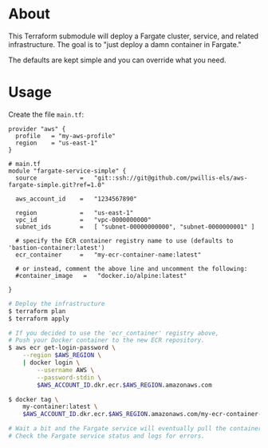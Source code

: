 # About

This Terraform submodule will deploy a Fargate cluster, service, and related infrastructure. The goal is to "just deploy a damn container in Fargate."

The defaults are kept simple and you can override what you need.

# Usage

Create the file `main.tf`:
```hcl
provider "aws" {
  profile   = "my-aws-profile"
  region    = "us-east-1"
}

# main.tf
module "fargate-service-simple" {
  source            =   "git::ssh://git@github.com/pwillis-els/aws-fargate-simple.git?ref=1.0"

  aws_account_id    =   "1234567890"

  region            =   "us-east-1"
  vpc_id            =   "vpc-0000000000"
  subnet_ids        =   [ "subnet-00000000000", "subnet-0000000001" ]

  # specify the ECR container registry name to use (defaults to 'bastion-container:latest')
  ecr_container     =   "my-ecr-container-name:latest"

  # or instead, comment the above line and uncomment the following:
  #container_image   =   "docker.io/alpine:latest"

}
```

```bash
# Deploy the infrastructure
$ terraform plan
$ terraform apply

# If you decided to use the 'ecr_container' registry above, 
# Push your Docker container to the new ECR repository.
$ aws ecr get-login-password \
    --region $AWS_REGION \
    | docker login \
        --username AWS \
        --password-stdin \
        $AWS_ACCOUNT_ID.dkr.ecr.$AWS_REGION.amazonaws.com

$ docker tag \
    my-container:latest \
    $AWS_ACCOUNT_ID.dkr.ecr.$AWS_REGION.amazonaws.com/my-ecr-container-name:latest

# Wait a bit and the Fargate service will eventually pull the container and start a task.
# Check the Fargate service status and logs for errors.
```

